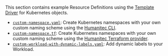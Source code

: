 This section contains example Resource Definitions using the [Template Driver](https://developer.humanitec.com/integration-and-extensions/drivers/generic-drivers/template/) for Kubernetes objects.

* [`custom-namespace.yaml`](./custom-namespace.yaml): Create Kubernetes namespaces with your own custom naming scheme using the [Humanitec CLI](https://developer.humanitec.com/platform-orchestrator/cli/).
* [`custom-namespace.tf`](./custom-namespace.tf): Create Kubernetes namespaces with your own custom naming scheme using the [Humanitec Terraform provider](https://registry.terraform.io/providers/humanitec/humanitec).
* [`custom-workload-with-dynamic-labels.yaml`](./custom-workload-with-dynamic-labels.yaml): Add dynamic labels to your Workload.
